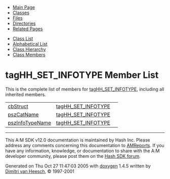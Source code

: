 <div class="tabs">

- [Main Page](index.md)
- <span id="current">[Classes](annotated.md)</span>
- [Files](files.md)
- [Directories](dirs.md)
- [Related Pages](pages.md)

</div>

<div class="tabs">

- [Class List](annotated.md)
- [Alphabetical List](classes.md)
- [Class Hierarchy](hierarchy.md)
- [Class Members](functions.md)

</div>

# tagHH_SET_INFOTYPE Member List

This is the complete list of members for <a href="structtagHH__SET__INFOTYPE.md" class="el">tagHH_SET_INFOTYPE</a>, including all inherited members.

|  |  |  |
|----|----|----|
| <a href="structtagHH__SET__INFOTYPE.md#64f7690baa7b6a065390f019141fab07" class="el">cbStruct</a> | <a href="structtagHH__SET__INFOTYPE.md" class="el">tagHH_SET_INFOTYPE</a> |  |
| <a href="structtagHH__SET__INFOTYPE.md#1a31bf0c8438cbb6a6e66ddeba417520" class="el">pszCatName</a> | <a href="structtagHH__SET__INFOTYPE.md" class="el">tagHH_SET_INFOTYPE</a> |  |
| <a href="structtagHH__SET__INFOTYPE.md#5e4bda66552f4247109210e1c1409277" class="el">pszInfoTypeName</a> | <a href="structtagHH__SET__INFOTYPE.md" class="el">tagHH_SET_INFOTYPE</a> |  |

------------------------------------------------------------------------

<span class="small">This A:M SDK v12.0 documentation is maintained by Hash Inc. Please address any comments concerning this documentation to [AMReports](http://www.hash.com/reports). If you have any information, knowledge, or documentation to share with the A:M developer community, please post them on the [Hash SDK forum](http://www.hash.com/forums/index.php?showforum=11).</span>

Generated on Thu Oct 27 11:47:03 2005 with [<span class="image placeholder" original-image-src="doxygen.png" original-image-title="" height="45" width="100" align="middle" border="0">doxygen</span>](http://www.doxygen.org/index.html) 1.4.5 written by [Dimitri van Heesch](mailto:dimitri@stack.nl), © 1997-2001
